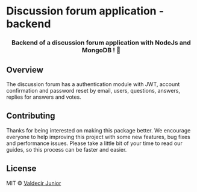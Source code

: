 # Discussion forum application - backend

<h3 align="center">
Backend of a discussion forum application with NodeJs and MongoDB ! 🚀
</h3>

## Overview

The discussion forum has a authentication module with JWT, account confirmation and password reset by email, users, questions, answers, replies for answers and votes.

## Contributing

Thanks for being interested on making this package better. We encourage everyone to help improving this project with some new features, bug fixes and performance issues. Please take a little bit of your time to read our guides, so this process can be faster and easier.

## License

MIT © [Valdecir Junior](https://github.com/valdecirdev)